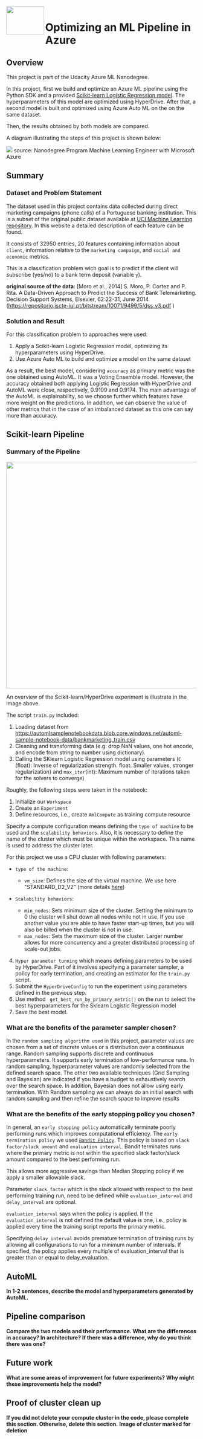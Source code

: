 <img align="left" width="100" height="75" src="https://github.com/dpbac/Optimizing-an-ML-Pipeline-in-Azure/blob/master/images/microsoft-azure-640x401.png">

# Optimizing an ML Pipeline in Azure



## Overview

This project is part of the Udacity Azure ML Nanodegree.

In this project, first we build and optimize an Azure ML pipeline using the Python SDK and a provided [Scikit-learn Logistic Regression model](https://scikit-learn.org/stable/modules/generated/sklearn.linear_model.LogisticRegression.html). 
The hyperparameters of this model are optimized using HyperDrive. After that, a second model is built and optimized using Azure Auto ML on the on the same dataset.

Then, the results obtained by both models are compared.

A diagram illustrating the steps of this project is shown below:

![](https://github.com/dpbac/Optimizing-an-ML-Pipeline-in-Azure/blob/master/images/project_summary.JPG)
source: Nanodegree Program Machine Learning Engineer with Microsoft Azure

## Summary

### Dataset and Problem Statement

The dataset used in this project contains data collected during direct marketing campaigns (phone calls) of a Portuguese banking institution. 
This is a subset of the original public dataset available at [UCI Machine Learning repository]( https://archive.ics.uci.edu/ml/datasets/Bank+Marketing). 
In this website a detailed description of each feature can be found.

It consists of 32950 entries, 20 features containing information about `client`, information relative to the `marketing campaign`, and `social and economic` metrics. 

This is a classification problem wich goal is to predict if the client will subscribe (yes/no) to a bank term deposit (variable `y`).

**original source of the data**: 
[Moro et al., 2014] S. Moro, P. Cortez and P. Rita. A Data-Driven Approach to Predict the Success of Bank Telemarketing. Decision Support Systems, Elsevier, 62:22-31, 
June 2014 (https://repositorio.iscte-iul.pt/bitstream/10071/9499/5/dss_v3.pdf )

### Solution and Result

For this classification problem to approaches were used:

1. Apply a Scikit-learn Logistic Regression model, optimizing its hyperparameters using HyperDrive.
2. Use Azure Auto ML to build and optimize a model on the same dataset

As a result, the best model, considering `accuracy` as primary metric was the one obtained using AutoML. It was a Voting Ensemble model. 
However, the accuracy obtained both applying Logistic Regression with HyperDrive and AutoML were close, respectively, 0.9109 and 0.9174.
The main advantage of the AutoML is explainability, so we choose further which features have more weight on the predictions. In addition, 
we can observe the value of other metrics that in the case of an imbalanced dataset as this one can say more than accuracy.


## Scikit-learn Pipeline

### Summary of the Pipeline

<img align="center" width="800" height="600" src="https://github.com/dpbac/Optimizing-an-ML-Pipeline-in-Azure/blob/master/images/HyperDrive_pipeline.JPG">


An overview of the Scikit-learn/HyperDrive experiment is illustrate in the image above.

The script `train.py` included:

1. Loading dataset from https://automlsamplenotebookdata.blob.core.windows.net/automl-sample-notebook-data/bankmarketing_train.csv 
2. Cleaning and transforming data (e.g. drop NaN values, one hot encode, and encode from string to number using dictionary). 
3. Calling the SKlearn Logistic Regression model using parameters (`C` (float): Inverse of regularization strength. float. Smaller values, stronger regularization) and 
`max_iter`(int): Maximum number of iterations taken for the solvers to converge)

Roughly, the following steps were taken in the notebook:

1. Initialize our `Workspace`
2. Create an `Experiment`
3. Define resources, i.e., create `AmlCompute` as training compute resource

Specify a compute configuration means defining the `type of machine` to be used and the `scalability behaviors`. Also, it is necessary to define the name of the cluster 
which must be unique within the workspace. This name is used to address the cluster later.

For this project we use a CPU cluster with following parameters:

* `type of the machine`:
    * `vm_size`: Defines the size of the virtual machine. We use here "STANDARD_D2_V2" (more details [here](https://docs.microsoft.com/en-us/azure/cloud-services/cloud-services-sizes-specs#dv2-series))

* `Scalability behaviors`:
    * `min_nodes`: Sets minimum size of the cluster. Setting the minimum to 0 the cluster will shut down all nodes while not in use. If you use another value you are able to have faster start-up times, but you will also be billed when the cluster is not in use.
    * `max_nodes`: Sets the maximum size of the cluster. Larger number allows for more concurrency and a greater distributed processing of scale-out jobs.

4. `Hyper parameter tunning` which means defining parameters to be used by HyperDrive. Part of it involves specifying a parameter sampler, a policy for early termination, and creating an estimator for the `train.py` script.
5. Submit the `HyperDriveConfig` to run the experiment using parameters defined in the previous step.
6. Use method ` get_best_run_by_primary_metric()` on the run to select the best hyperparameters for the Sklearn Logistic Regression model
7. Save the best model.
### What are the benefits of the parameter sampler chosen?
In the `random sampling algorithm used` in this project, parameter values are chosen from a set of discrete values or a distribution over a continuous range.
Random sampling supports discrete and continuous hyperparameters. It supports early termination of low-performance runs. In random sampling, hyperparameter values are randomly selected from the defined search space.
The other two available techniques (Grid Sampling and Bayesian) are indicated if you have a budget to exhaustively search over the search space. In addition, Bayesian does not allow using early termination.
With Random sampling we can always do an initial search with random sampling and then refine the search space to improve results
### What are the benefits of the early stopping policy you chosen?
In general, an `early stopping policy` automatically terminate poorly performing runs which improves computational efficiency.
The `early termination policy` we used [`Bandit Policy`]( https://docs.microsoft.com/en-us/python/api/azureml-train-core/azureml.train.hyperdrive.banditpolicy?preserve-view=true&view=azure-ml-py#&preserve-view=truedefinition ). This policy is based on `slack factor/slack amount` and `evaluation interval`. Bandit terminates runs where the primary metric is not within the specified slack factor/slack amount compared to the best performing run.

This allows more aggressive savings than Median Stopping policy if we apply a smaller allowable slack.

Parameter `slack_factor` which is the slack allowed with respect to the best performing training run, need to be defined while `evaluation_interval` and `delay_interval` are optional.

`evaluation_interval` says when the policy is applied. If the `evaluation_interval` is not defined the default value is one, i.e., policy is applied every time the training script reports the primary metric.

Specifying `delay_interval` avoids premature termination of training runs by allowing all configurations to run for a minimum number of intervals. If specified, the policy applies every multiple of evaluation_interval that is greater than or equal to delay_evaluation.

## AutoML
**In 1-2 sentences, describe the model and hyperparameters generated by AutoML.**

## Pipeline comparison
**Compare the two models and their performance. What are the differences in accuracy? In architecture? If there was a difference, why do you think there was one?**

## Future work
**What are some areas of improvement for future experiments? Why might these improvements help the model?**

## Proof of cluster clean up
**If you did not delete your compute cluster in the code, please complete this section. Otherwise, delete this section.**
**Image of cluster marked for deletion**
